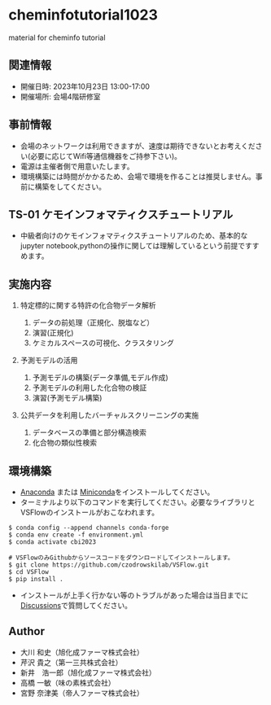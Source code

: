 # cheminfotutorial1023
material for cheminfo tutorial

## 関連情報
 - 開催日時: 2023年10月23日 13:00-17:00
 - 開催場所: 会場4階研修室

## 事前情報
 - 会場のネットワークは利用できますが、速度は期待できないとお考えください(必要に応じてWifi等通信機器をご持参下さい)。
 - 電源は主催者側で用意いたします。
 - 環境構築には時間がかかるため、会場で環境を作ることは推奨しません。事前に構築をしてください。

## TS-01 ケモインフォマティクスチュートリアル
 - 中級者向けのケモインフォマティクスチュートリアルのため、基本的なjupyter notebook,pythonの操作に関しては理解しているという前提ですすめます。

## 実施内容

1. 特定標的に関する特許の化合物データ解析
    1. データの前処理（正規化、脱塩など）
    1. 演習(正規化)
    1. ケミカルスペースの可視化、クラスタリング
       
1. 予測モデルの活用
    1. 予測モデルの構築(データ準備,モデル作成)
    1. 予測モデルの利用した化合物の検証
    1. 演習(予測モデル構築)
       
1. 公共データを利用したバーチャルスクリーニングの実施
    1. データベースの準備と部分構造検索
    1. 化合物の類似性検索

## 環境構築
 - [Anaconda](https://www.anaconda.com/download) または [Miniconda](https://docs.conda.io/projects/miniconda/en/latest/)をインストールしてください。
 - ターミナルより以下のコマンドを実行してください。必要なライブラリとVSFlowのインストールがおこなわれます。
 
```
$ conda config --append channels conda-forge
$ conda env create -f environment.yml
$ conda activate cbi2023

# VSFlowのみGithubからソースコードをダウンロードしてインストールします。
$ git clone https://github.com/czodrowskilab/VSFlow.git
$ cd VSFlow
$ pip install .
```

- インストールが上手く行かない等のトラブルがあった場合は当日までに[Discussions](https://github.com/cbi-society/cheminfotutorial1023/discussions)で質問してください。


## Author
 - 大川 和史（旭化成ファーマ株式会社）
 - 芹沢 貴之（第一三共株式会社）
 - 新井　浩一郎（旭化成ファーマ株式会社）
 - 高橋 一敏（味の素株式会社）
 - 宮野 奈津美（帝人ファーマ株式会社）
